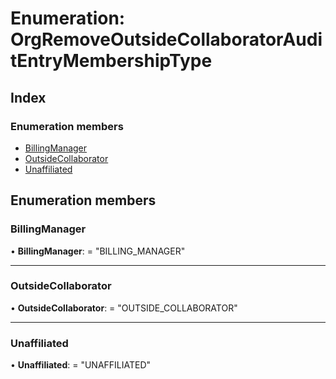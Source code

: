 
# Enumeration: OrgRemoveOutsideCollaboratorAuditEntryMembershipType

## Index

### Enumeration members

* [BillingManager](orgremoveoutsidecollaboratorauditentrymembershiptype.md#billingmanager)
* [OutsideCollaborator](orgremoveoutsidecollaboratorauditentrymembershiptype.md#outsidecollaborator)
* [Unaffiliated](orgremoveoutsidecollaboratorauditentrymembershiptype.md#unaffiliated)

## Enumeration members

###  BillingManager

• **BillingManager**: = "BILLING_MANAGER"

___

###  OutsideCollaborator

• **OutsideCollaborator**: = "OUTSIDE_COLLABORATOR"

___

###  Unaffiliated

• **Unaffiliated**: = "UNAFFILIATED"
